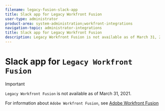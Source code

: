 ```yaml
---
filename: legacy-fusion-slack-app
title: Slack app for Legacy Workfront Fusion
user-type: administrator
product-area: system-administration;workfront-integrations
navigation-topic: administrator-integrations
title: Slack app for Legacy Workfront Fusion
description: Legacy Workfront Fusion is not available as of March 31, 2021.
---
```


# Slack app for `Legacy Workfront Fusion`

>[!IMPORTANT]
>
>`Legacy Workfront Fusion` is not available as of March 31, 2021.
>
>For information about `Adobe Workfront Fusion`, see [Adobe Workfront Fusion](../../workfront-fusion/workfront-fusion-2.md)

<!--
The Slack app for Legacy Workfront Fusion enables you to connect Legacy Workfront Fusion to your Slack account. After you enter your credentials, you can reuse that connection the next time you build a FLO using Slack. You can set up and save multiple connections and share them with your teammates. This is available only for customers who have aLegacy Workfront Fusion license. For more information about Legacy Workfront Fusion, see Legacy Workfront Fusion. Enable the Slack integration The first time you add a Slack card to a FLO, you must set up a connection for that connector. To set up a connection with Slack: Click +New FLO in the top right corner of the screen. Search for Slack and click the Slack app. Choose the event or action you want in your FLO. Do either of the following, depending on whether a connection is already configured: If a connection is already configured, click New connection in the top right corner of the card to create a new connection. If you don't have any connections configured, click New Connection be taken to the next step. Name your connection. Choose something unique, because you might need to distinguish between multiple connections in the future. Click Create. (Conditional) Sign in to Slack if you are not currently signed in. In the dialog box, select the Slack account you want to connect to. Click Authorize to give Legacy Workfront Fusion access to your Slack data. This allows Legacy Workfront Fusion to send messages on your behalf. You can reuse this connection any time you use Slack in a FLO. After you have set up a connection, you can use that connection again or set up a new one. What you can do with the Slack integration There are multiple Events in Slack that can trigger FLOs: New Message in Channel: Start FLO when there is a new message in a certain channel New Message in Private Channel: Start FLO when there is a new message in your private Slack channel. New Pinned Message: Start FLO when a message is pinned in a certain channel Slash Command: Start FLO when someone sends a slash command to a custom bot. Use with "Respond to Command" action. After a FLO is triggered, you can configure it to perform the following Actions in Slack: Archive Channel: Archive a channel with name or channel ID Create Channel: Create a public or private slack channel Custom API Call: Make an authenticated HTTP request to the Slack API Invite User to Channel: Invite a user to a Slack channel Join Channel: Join a public Slack channel Leave Channel: Leave a public or private Slack channel Read Message History: Get a collection of messages from a desired channel and time range Read User: Read a user's information using their user ID, username, or email Respond to Command - Delayed: Use with Slash Command event to respond to a slash command from a custom bot after a delay. This should be used if FLO runtime is greater than 3 seconds. Respond to Command - Real Time: Use with Slash Command event to respond to a slash command in real time from a custom bot. Every Slash Command event needs a real time response in less than 3 seconds, although you can post follow-up messages with Respond to Command - Delayed. Search Channels: Search for one or more channels matching certain criteria Send Direct Message: Send a direct message by username or user ID Send Message to Channel: Send a message to a channel Send Slackbot Message: Send a message to a user's slackbot channel using their username For more information, please access the in-application help within Legacy Workfront Fusion. To view the Workfront Privacy Policy, see https://www.workfront.com/privacy-policy/.
-->

